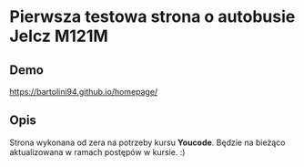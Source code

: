 # Pierwsza testowa strona o autobusie Jelcz M121M

## Demo

https://bartolini94.github.io/homepage/

## Opis

Strona wykonana od zera na potrzeby kursu **Youcode**. Będzie na bieżąco aktualizowana w ramach postępów w kursie. :)
